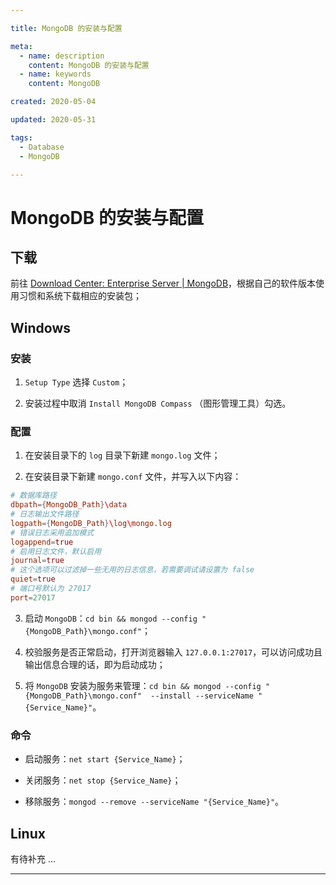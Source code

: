 ```yaml
---

title: MongoDB 的安装与配置

meta:
  - name: description
    content: MongoDB 的安装与配置
  - name: keywords
    content: MongoDB

created: 2020-05-04

updated: 2020-05-31

tags:
  - Database
  - MongoDB

---
```


# MongoDB 的安装与配置

## 下载

前往 [Download Center: Enterprise Server | MongoDB](https://www.mongodb.com/download-center/enterprise)，根据自己的软件版本使用习惯和系统下载相应的安装包；

## Windows

### 安装

1. `Setup Type` 选择 `Custom`；

2. 安装过程中取消 `Install MongoDB Compass` （图形管理工具）勾选。

### 配置

1. 在安装目录下的 `log` 目录下新建 `mongo.log` 文件；

2. 在安装目录下新建 `mongo.conf` 文件，并写入以下内容：
``` conf
# 数据库路径
dbpath={MongoDB_Path}\data
# 日志输出文件路径
logpath={MongoDB_Path}\log\mongo.log
# 错误日志采用追加模式
logappend=true
# 启用日志文件，默认启用
journal=true
# 这个选项可以过滤掉一些无用的日志信息，若需要调试请设置为 false
quiet=true
# 端口号默认为 27017
port=27017
```
3. 启动 `MongoDB`：`cd bin && mongod --config "{MongoDB_Path}\mongo.conf"`；

4. 校验服务是否正常启动，打开浏览器输入 `127.0.0.1:27017`，可以访问成功且输出信息合理的话，即为启动成功；

5. 将 `MongoDB` 安装为服务来管理：`cd bin && mongod --config "{MongoDB_Path}\mongo.conf"  --install --serviceName "{Service_Name}"`。

### 命令

* 启动服务：`net start {Service_Name}`；

* 关闭服务：`net stop {Service_Name}`；

* 移除服务：`mongod --remove --serviceName "{Service_Name}"`。

## Linux

有待补充 ...

---
